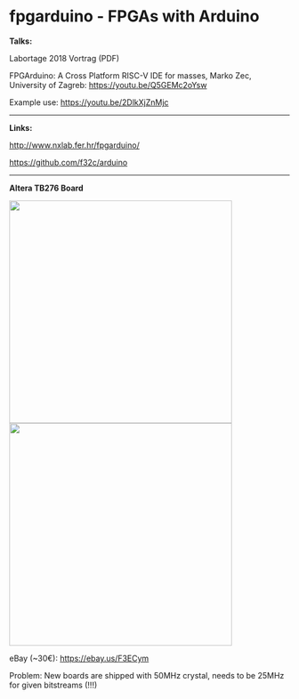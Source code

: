 # fpgarduino - FPGAs with Arduino

**Talks:**

Labortage 2018 Vortrag (PDF)

FPGArduino: A Cross Platform RISC-V IDE for masses, Marko Zec, University of Zagreb: https://youtu.be/Q5GEMc2oYsw

Example use: https://youtu.be/2DlkXjZnMjc

---

**Links:**

http://www.nxlab.fer.hr/fpgarduino/

https://github.com/f32c/arduino

<!-- https://riscv.org/wp-content/uploads/2016/07/Tue1600zec_fpgarduino_riscv_wsV2.pdf -->

---

<!-- ![Arduino IDE](http://www.nxlab.fer.hr/fpgarduino/img/fpga_arduino.png) -->

**Altera TB276 Board** 

<img src="https://saturn.ffzg.hr/rot13/index.cgi/tb276-front.jpg?action=attachments_download;page_name=tb276;id=20160702202319-0-32328" width="400"><img src="https://saturn.ffzg.hr/rot13/index.cgi/tb276-back.jpg?action=attachments_download;page_name=tb276;id=20160702202332-0-15979" width="400">

<!-- Bilder: https://saturn.ffzg.hr/rot13/index.cgi?action=display_html;page_name=tb276 -->

eBay (~30€): https://ebay.us/F3ECym 

Problem: New boards are shipped with 50MHz crystal, needs to be 25MHz for given bitstreams (!!!)

<!-- **Altera TB276 Board** -->
<!-- ![TB276 Board](http://www.nxlab.fer.hr/fpgarduino/img/altera_tb276.jpg) -->
